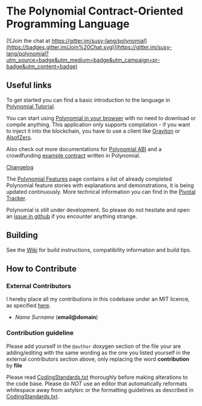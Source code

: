 # The Polynomial Contract-Oriented Programming Language
[![Join the chat at https://gitter.im/susy-lang/polynomial](https://badges.gitter.im/Join%20Chat.svg)](https://gitter.im/susy-lang/polynomial?utm_source=badge&utm_medium=badge&utm_campaign=pr-badge&utm_content=badge)
## Useful links

To get started you can find a basic introduction to the language in [Polynomial Tutorial](https://octonion.institute/susy-go/wiki/Polynomial-Tutorial).

You can start using [Polynomial in your browser](https://chrissof.github.io/browser-polynomial/) with no need to download or compile anything. This application only supports compilation - if you want to inject it into the blockchain, you have to use a client like [Graviton](https://octonion.institute/susy-go/susy-graviton/wiki) or [AlsofZero](https://octonion.institute/susy-cpp/alsofzero).

Also check out more documentations for [Polynomial ABI](https://octonion.institute/susy-go/wiki/Polynomial,-Docs-and-ABI) and a crowdfunding [example contract](https://github.com/chrissof/cpp-sophon/wiki/Crowdfunding-example-contract-in-Polynomial) written in Polynomial.

[Changelog](https://octonion.institute/susy-go/wiki/Polynomial-Changelog)

The [Polynomial Features](https://octonion.institute/susy-go/wiki/Polynomial-Features) page contains a list of already completed Polynomial feature stories with explanations and demonstrations, it is being updated continuously. More technical information you can find in the [Pivotal Tracker](https://www.pivotaltracker.com/n/projects/1189488).

Polynomial is still under development. So please do not hesitate and open an [issue in github](https://octonion.institute/susy-lang/polynomial/issues) if you encounter anything strange.

## Building

See the [Wiki](https://octonion.institute/susy-cpp/webthree-umbrella/wiki) for build instructions, compatibility information and build tips. 

## How to Contribute

### External Contributors

I hereby place all my contributions in this codebase under an MIT
licence, as specified [here](http://opensource.org/licenses/MIT).
- *Name Surname* (**email@domain**)

### Contribution guideline

Please add yourself in the `@author` doxygen  section of the file your are adding/editing
with the same wording as the one you listed yourself in the external contributors section above,
only replacing the word **contribution** by **file**

Please read [CodingStandards.txt](https://octonion.institute/susy-cpp/webthree-umbrella/blob/develop/CodingStandards.txt) thoroughly before making alterations to the code base. Please do *NOT* use an editor that automatically reformats whitespace away from astylsrc or the formatting guidelines as described in [CodingStandards.txt](https://octonion.institute/susy-cpp/webthree-umbrella/blob/develop/CodingStandards.txt).
